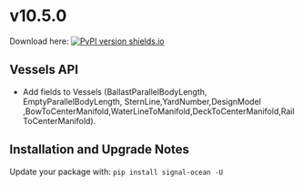 # v10.5.0
Download here: [![PyPI version shields.io](https://img.shields.io/pypi/v/signal-ocean.svg)](https://pypi.python.org/pypi/signal-ocean/)

## Vessels API

- Add fields to Vessels (BallastParallelBodyLength, EmptyParallelBodyLength, SternLine,YardNumber,DesignModel
,BowToCenterManifold,WaterLineToManifold,DeckToCenterManifold,RailToCenterManifold).

## Installation and Upgrade Notes
Update your package with: `pip install signal-ocean -U`